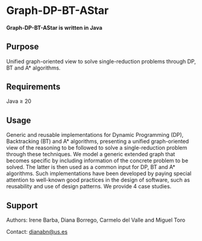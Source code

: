 # Graph-DP-BT-AStar

#### Graph-DP-BT-AStar is written in Java

## Purpose

Unified graph-oriented view to solve single-reduction problems through DP, BT and A* algorithms.

## Requirements

Java $\geq$ 20

## Usage

Generic and reusable implementations for Dynamic Programming (DP), Backtracking (BT) and A* algorithms, presenting a unified graph-oriented view of the reasoning to be followed to solve a single-reduction problem through these techniques. We model a generic extended graph that becomes specific by including information of the concrete problem to be solved. The latter is then used as a common input for DP, BT and A* algorithms. Such implementations have been developed by paying special attention to well-known good practices in the design of software, such as reusability and use of design patterns. We provide 4 case studies.

## Support

Authors: Irene Barba, Diana Borrego, Carmelo del Valle and Miguel Toro

Contact: dianabn@us.es

